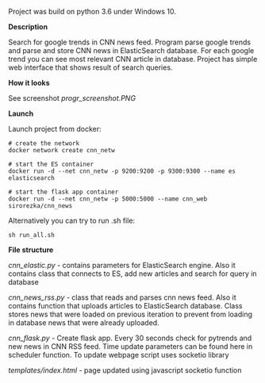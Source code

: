 Project was build on python 3.6 under Windows 10.

**Description**

Search for google trends in CNN news feed. Program parse google trends and parse and store CNN news in ElasticSearch database. For each google trend you can see most relevant CNN article in database. Project has simple web interface that shows result of search queries.

**How it looks**

See screenshot *progr_screenshot.PNG*

**Launch** 

Launch project from docker:

```
# create the network
docker network create cnn_netw

# start the ES container
docker run -d --net cnn_netw -p 9200:9200 -p 9300:9300 --name es elasticsearch

# start the flask app container
docker run -d --net cnn_netw -p 5000:5000 --name cnn_web sirorezka/cnn_news
```

Alternatively you can try to run .sh file:
```
sh run_all.sh
```


**File structure**

*cnn_elastic.py*  - contains parameters for ElasticSearch engine. 
Also it contains class that connects to ES, add new articles and search for query in database

*cnn_news_rss.py* - class that reads and parses cnn news feed. Also it contains function that uploads articles to ElasticSearch database. Class stores news that were loaded on previous iteration to prevent from loading in database news that were already uploaded.

*cnn_flask.py* - Create flask app. Every 30 seconds check for pytrends and new news in CNN RSS feed. Time update parameters can be found here in scheduler function. To update webpage script uses socketio library

*templates/index.html* - page updated using javascript socketio function




 